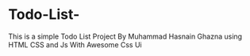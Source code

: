 # Todo-List-
This is a simple Todo List Project By Muhammad Hasnain Ghazna using HTML CSS and Js With Awesome Css Ui  
